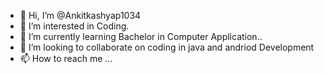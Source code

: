 - 👋 Hi, I’m @Ankitkashyap1034
- 👀 I’m interested in Coding.
- 🌱 I’m currently learning  Bachelor in Computer Application..
- 💞️ I’m looking to collaborate on coding in java and andriod Development
- 📫 How to reach me ...
<!---
Ankitkashyap1034/Ankitkashyap1034 is a ✨ special ✨ repository because its `README.md` (this file) appears on your GitHub profile.
You can click the Preview link to take a look at your changes.
--->
